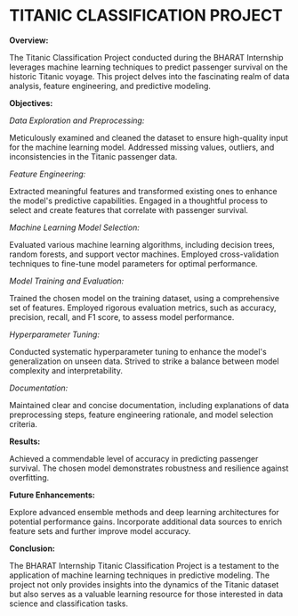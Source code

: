 # TITANIC CLASSIFICATION PROJECT

**Overview:**

The Titanic Classification Project conducted during the BHARAT Internship leverages machine learning techniques to predict passenger survival on the historic Titanic voyage. This project delves into the fascinating realm of data analysis, feature engineering, and predictive modeling.

**Objectives:**

*Data Exploration and Preprocessing:*

Meticulously examined and cleaned the dataset to ensure high-quality input for the machine learning model.
Addressed missing values, outliers, and inconsistencies in the Titanic passenger data.

*Feature Engineering:*

Extracted meaningful features and transformed existing ones to enhance the model's predictive capabilities.
Engaged in a thoughtful process to select and create features that correlate with passenger survival.

*Machine Learning Model Selection:*

Evaluated various machine learning algorithms, including decision trees, random forests, and support vector machines.
Employed cross-validation techniques to fine-tune model parameters for optimal performance.

*Model Training and Evaluation:*

Trained the chosen model on the training dataset, using a comprehensive set of features.
Employed rigorous evaluation metrics, such as accuracy, precision, recall, and F1 score, to assess model performance.

*Hyperparameter Tuning:*

Conducted systematic hyperparameter tuning to enhance the model's generalization on unseen data.
Strived to strike a balance between model complexity and interpretability.

*Documentation:*

Maintained clear and concise documentation, including explanations of data preprocessing steps, feature engineering rationale, and model selection criteria.

**Results:**

Achieved a commendable level of accuracy in predicting passenger survival.
The chosen model demonstrates robustness and resilience against overfitting.

**Future Enhancements:**

Explore advanced ensemble methods and deep learning architectures for potential performance gains.
Incorporate additional data sources to enrich feature sets and further improve model accuracy.

**Conclusion:**

The BHARAT Internship Titanic Classification Project is a testament to the application of machine learning techniques in predictive modeling. The project not only provides insights into the dynamics of the Titanic dataset but also serves as a valuable learning resource for those interested in data science and classification tasks.

